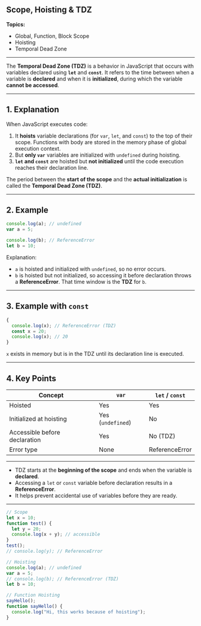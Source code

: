## **Scope, Hoisting & TDZ**

**Topics:**

* Global, Function, Block Scope
* Hoisting
* Temporal Dead Zone

---

The **Temporal Dead Zone (TDZ)** is a behavior in JavaScript that occurs with variables declared using **`let`** and **`const`**.
It refers to the time between when a variable is **declared** and when it is **initialized**, during which the variable **cannot be accessed**.

---

## 1. Explanation

When JavaScript executes code:

1. It **hoists** variable declarations (for `var`, `let`, and `const`) to the top of their scope. Functions with body are stored in the memory phase of global execution context.
2. But **only `var`** variables are initialized with `undefined` during hoisting.
3. **`let` and `const`** are hoisted but **not initialized** until the code execution reaches their declaration line.

The period between the **start of the scope** and the **actual initialization** is called the **Temporal Dead Zone (TDZ)**.

---

## 2. Example

```js
console.log(a); // undefined
var a = 5;

console.log(b); // ReferenceError
let b = 10;
```

Explanation:

* `a` is hoisted and initialized with `undefined`, so no error occurs.
* `b` is hoisted but not initialized, so accessing it before declaration throws a **ReferenceError**.
  That time window is the **TDZ** for `b`.

---

## 3. Example with `const`

```js
{
  console.log(x); // ReferenceError (TDZ)
  const x = 20;
  console.log(x); // 20
}
```

`x` exists in memory but is in the TDZ until its declaration line is executed.

---

## 4. Key Points

| Concept                       | `var`             | `let` / `const` |
| ----------------------------- | ----------------- | --------------- |
| Hoisted                       | Yes               | Yes             |
| Initialized at hoisting       | Yes (`undefined`) | No              |
| Accessible before declaration | Yes               | No (TDZ)        |
| Error type                    | None              | ReferenceError  |

---

* TDZ starts at the **beginning of the scope** and ends when the variable is **declared**.
* Accessing a `let` or `const` variable before declaration results in a **ReferenceError**.
* It helps prevent accidental use of variables before they are ready.

---

```javascript
// Scope
let x = 10;
function test() {
  let y = 20;
  console.log(x + y); // accessible
}
test();
// console.log(y); // ReferenceError

// Hoisting
console.log(a); // undefined
var a = 5;
// console.log(b); // ReferenceError (TDZ)
let b = 10;

// Function Hoisting
sayHello();   
function sayHello() {
  console.log("Hi, this works because of hoisting");
}
```
